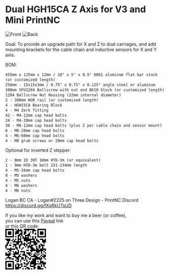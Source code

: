 # Dual HGH15CA Z Axis for V3 and Mini PrintNC

![Front](/Images/Frontiso.jpg) ![Back](/Images/Backiso.jpg)

Goal: To provide an upgrade path for X and Z to dual carriages, and add 
mounting brackets for the cable chain and inductive sensors for X and Y axis.

BOM: 

	455mm x 125mm x 12mm / 18" x 5" x 0.5" 6061 aluminum flat bar stock (or customized length)
	250mm - 15x15x3mm / 0.75" x 0.75" x 0.125" angle steel or aluminum
	300mm SFU1204 Ballscrew with nut and BK10 block (or customized length)
	1204 Ballscrew Nut Housing (22mm internal diameter)
	2 - 300mm HGR rail (or customized length)
	4 - HGH15CA Bearing Block
	4 - M4 Zerk fitting
	42 - M4-12mm cap head bolts
	24 - M4-20mm cap head bolts
	30 - M6-12mm cap head bolts (plus 2 per cable chain and sensor mount)
	6 - M6-20mm cap head bolts
	4 - M6-60mm cap head bolts
	4 - M8 grub screws or 20mm cap head bolts

Optional for inverted Z stepper: 

	2 - 8mm ID 30T 10mm HTD-3m (or equivalent)
	1 - 9mm HTD-3m belt 231-234mm length
	4 - M5-16mm cap head bolts
	8 - M5 washers
	4 - M5 nuts
	4 - M6 washers
	4 - M6 nuts



Logan BC CA - Logan#2225 on Three Design - PrintNC Discord
https://discord.gg/fXqRkUTsUD

If you like my work and want to buy me a beer (or coffee),  
you can use this [Paypal](https://www.paypal.com/donate/?hosted_button_id=QBMAY9ZB6N3F8) link    
or this QR code:  
![QRCode](QRCode.png)
